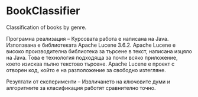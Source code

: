 # BookClassifier
Classification of books by genre.
	
Програмна реализация – Курсовата работа е написана на Java. 
Използвана е библиотеката Apache Lucene 3.6.2.
Apache Lucene е високо производителна библиотека за търсене в текст, написана изцяло на Java. Това е технология подходяща за почти всяко приложение, което изисква пълно текстово търсене. Apache Lucene  е проект с отворен код, който е на разположение за свободно изтегляне. 

Резултати от експерименти – Извличането на ключовите думи и алгоритмите за класификация работят сравнително точно. 





